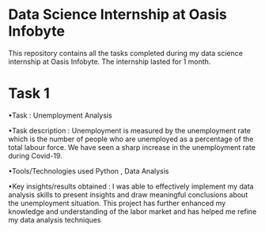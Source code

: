 # **Data Science Internship at Oasis Infobyte**

This repository contains all the tasks completed during my data science internship at Oasis Infobyte. The internship lasted for 1 month.

# Task 1
•Task : Unemployment Analysis

•Task description : Unemployment is measured by the unemployment rate which is the number of people who are unemployed as a percentage of the total labour force. We have seen a sharp increase in the unemployment rate during Covid-19.

•Tools/Technologies used Python , Data Analysis

•Key insights/results obtained : I was able to effectively implement my data analysis skills to present insights and draw meaningful conclusions about the unemployment situation. This project has further enhanced my knowledge and understanding of the labor market and has helped me refine my data analysis techniques
